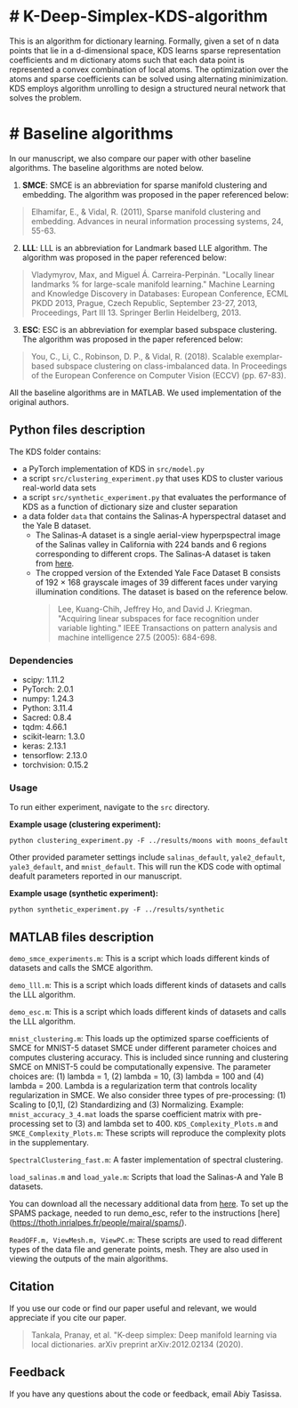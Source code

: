 \# K-Deep-Simplex-KDS-algorithm
===============================

This is an algorithm for dictionary learning. Formally, given a set of n data points that lie in a d-dimensional space, KDS learns sparse representation coefficients and m dictionary atoms such that each data point is represented a convex combination of local atoms. The optimization over the atoms and sparse coefficients can be solved using alternating minimization. KDS employs algorithm unrolling to design a structured neural network that solves the problem. 

\# Baseline algorithms
======================

In our manuscript, we also compare our paper with other baseline algorithms. The baseline algorithms are noted below.

1. **SMCE**: SMCE is an abbreviation for sparse manifold clustering and embedding. The algorithm was proposed in the paper referenced below:
>Elhamifar, E., & Vidal, R. (2011), Sparse manifold clustering and embedding. Advances in neural information processing systems, 24, 55-63.
2. **LLL**: LLL is an abbreviation for Landmark based LLE algorithm. The algorithm was proposed in the paper referenced below:
> Vladymyrov, Max, and Miguel Á. Carreira-Perpinán. "Locally linear landmarks % for large-scale manifold learning." Machine Learning and Knowledge Discovery in Databases: European Conference, ECML PKDD 2013, Prague, Czech Republic, September 23-27, 2013, Proceedings, Part III 13. Springer Berlin Heidelberg, 2013.
3. **ESC**: ESC is an abbreviation for exemplar based subspace clustering. The algorithm was proposed in the paper referenced below:
>You, C., Li, C., Robinson, D. P., & Vidal, R. (2018). Scalable exemplar-based subspace clustering on class-imbalanced data. In Proceedings of the European Conference on Computer Vision (ECCV) (pp. 67-83).

All the baseline algorithms are in MATLAB. We used implementation of the original authors. 

Python files description
------------------------
The KDS folder contains:
* a PyTorch implementation of KDS in `src/model.py`
* a script `src/clustering_experiment.py` that uses KDS to cluster various real-world data sets
* a script `src/synthetic_experiment.py` that evaluates the performance of KDS as a function of dictionary size and cluster separation
* a data folder `data` that contains the Salinas-A hyperspectral dataset and the Yale B dataset.
  - The Salinas-A dataset is a single aerial-view hyperpspectral image
    of the Salinas valley in California with 224 bands and 6 regions corresponding to different crops. The Salinas-A dataset is taken from
    [here](https://www.ehu.eus/ccwintco/index.php/Hyperspectral_Remote_Sensing_Scenes#Salinas-A_scene).
  - The cropped version of the Extended Yale Face Dataset B consists of 192 × 168 grayscale images of 39 different faces under varying illumination conditions. The 
   dataset is based on the reference below.
     >Lee, Kuang-Chih, Jeffrey Ho, and David J. Kriegman. "Acquiring linear subspaces for face recognition under variable lighting." IEEE Transactions on pattern 
     analysis and machine intelligence 27.5 (2005): 684-698.

### Dependencies
* scipy: 1.11.2
* PyTorch: 2.0.1
* numpy: 1.24.3
* Python: 3.11.4
* Sacred: 0.8.4
* tqdm: 4.66.1
* scikit-learn: 1.3.0
* keras: 2.13.1
* tensorflow: 2.13.0
* torchvision: 0.15.2


### Usage

To run either experiment, navigate to the `src` directory.

**Example usage (clustering experiment):**

`python clustering_experiment.py -F ../results/moons with moons_default`

Other provided parameter settings include `salinas_default`, `yale2_default`, `yale3_default`, and `mnist_default`. This will run the KDS code with optimal deafult parameters reported in our manuscript.

**Example usage (synthetic experiment):**

`python synthetic_experiment.py -F ../results/synthetic`

MATLAB files description
------------------------

`demo_smce_experiments.m`: This is a script which loads different kinds of datasets and calls the SMCE algorithm. 

`demo_lll.m`: This is a script which loads different kinds of datasets and calls the LLL algorithm. 

`demo_esc.m`: This is a script which loads different kinds of datasets and calls the LLL algorithm. 

`mnist_clustering.m`: This loads up the optimized sparse coefficients of SMCE for MNIST-5 dataset SMCE under different parameter choices and
                      computes clustering accuracy. This is included since running and clustering SMCE on MNIST-5 could be computationally
                      expensive. The parameter choices are: (1) lambda = 1, (2) lambda = 10, (3) lambda = 100 and (4) lambda = 200. Lambda is a regularization
                      term that controls locality regularization in SMCE. We also consider three types of pre-processing: (1) Scaling to
                      [0,1], (2) Standardizing and (3) Normalizing. 
                      Example: `mnist_accuracy_3_4.mat` loads the sparse coefficient matrix with pre-processing set to (3) and lambda set to 400. 
`KDS_Complexity_Plots.m` and `SMCE_Complexity_Plots.m`: These scripts will reproduce the complexity plots in the supplementary. 

`SpectralClustering_fast.m`: A faster implementation of spectral clustering. 

`load_salinas.m` and `load_yale.m`: Scripts that load the Salinas-A and Yale B datasets. 

You can download all the necessary additional data from [here](https://www.dropbox.com/scl/fo/im6dmydz5fqgykoe1u6es/h?rlkey=4jlpzn965rt7yjefznrjqvci1&dl=0). To set up the SPAMS package, needed to run demo_esc, refer to the instructions
[here] (https://thoth.inrialpes.fr/people/mairal/spams/). 



`ReadOFF.m, ViewMesh.m, ViewPC.m`: These scripts are used to read different
types of the data file and generate points, mesh. They are also used in viewing
the outputs of the main algorithms.

Citation
------------

If you use our code or find our paper useful and relevant, we would appreciate if you cite our paper. 
>Tankala, Pranay, et al. "K-deep simplex: Deep manifold learning via local dictionaries.
arXiv preprint arXiv:2012.02134 (2020).

Feedback
--------

If you have any questions about the code or feedback, email Abiy Tasissa.
